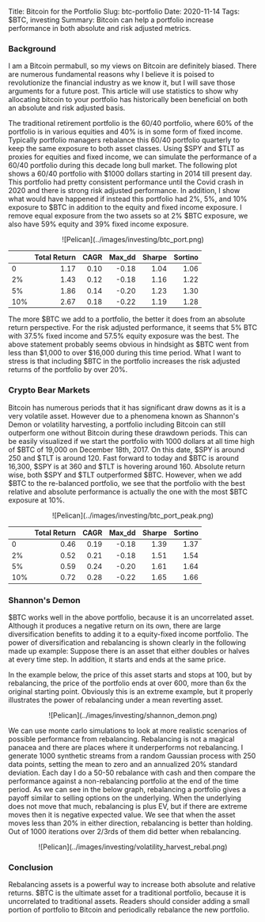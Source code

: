 Title: Bitcoin for the Portfolio
Slug: btc-portfolio
Date: 2020-11-14
Tags: $BTC, investing
Summary: Bitcoin can help a portfolio increase performance in both absolute and risk adjusted metrics.

<h3>Background</h3>
<p>
I am a Bitcoin permabull, so my views on Bitcoin are definitely biased. 
There are numerous fundamental reasons why I believe it is poised to revolutionize the financial industry as we know it, but I will save those arguments for a future post.
This article will use statistics to show why allocating bitcoin to your portfolio has historically been beneficial on both an absolute and risk adjusted basis.
</p>

<p>
The traditional retirement portfolio is the 60/40 portfolio, where 60% of the portfolio is in various equities and 40% is in some form of fixed income. 
Typically portfolio managers rebalance this 60/40 portfolio quarterly to keep the same exposure to both asset classes.
Using $SPY and $TLT as proxies for equities and fixed income, we can simulate the performance of a 60/40 portfolio during this decade long bull market.
The following plot shows a 60/40 portfolio with $1000 dollars starting in 2014 till present day. 
This portfolio had pretty consistent performance until the Covid crash in 2020 and there is strong risk adjusted performance.
In addition, I show what would have happened if instead this portfolio had 2%, 5%, and 10% exposure to $BTC in addition to the equity and fixed income exposure. 
I remove equal exposure from the two assets so at 2% $BTC exposure, we also have 59% equity and 39% fixed income exposure.
</p>

<center>
![Pelican](../images/investing/btc_port.png)
</center>

|      | Total Return | CAGR | Max\_dd | Sharpe | Sortino |
|------|-------------:|-----:|--------:|-------:|--------:|
| 0    |         1.17 | 0.10 |   -0.18 |   1.04 |    1.06 |
| 2%  |         1.43 | 0.12 |   -0.18 |   1.16 |    1.22 |
| 5%  |         1.86 | 0.14 |   -0.20 |   1.23 |    1.30 |
| 10% |         2.67 | 0.18 |   -0.22 |   1.19 |    1.28 |

<p>
The more $BTC we add to a portfolio, the better it does from an absolute return perspective. 
For the risk adjusted performance, it seems that 5% BTC with 37.5% fixed income and 57.5% equity exposure was the best. 
The above statement probably seems obvious in hindsight as $BTC went from less than $1,000 to over $16,000 during this time period. 
What I want to stress is that including $BTC in the portfolio increases the risk adjusted returns of the portfolio by over 20%.
</p>

<h3>Crypto Bear Markets</h3>
<p>
Bitcoin has numerous periods that it has significant draw downs as it is a very volatile asset. 
However due to a phenomena known as Shannon's Demon or volatility harvesting, a portfolio including Bitcoin can still outperform one without Bitcoin during these drawdown periods.
This can be easily visualized if we start the portfolio with 1000 dollars at all time high of $BTC of 19,000 on December 18th, 2017.
On this date, $SPY is around 250 and $TLT is around 120. 
Fast forward to today and $BTC is around 16,300, $SPY is at 360 and $TLT is hovering around 160.
Absolute return wise, both $SPY and $TLT outperformed $BTC.
However, when we add $BTC to the re-balanced portfolio, we see that the portfolio with the best relative and absolute performance is actually the one with the most $BTC exposure at 10%.
</p>

<center>
![Pelican](../images/investing/btc_port_peak.png)
</center>

|      | Total Return | CAGR | Max\_dd | Sharpe | Sortino |
|------|-------------:|-----:|--------:|-------:|--------:|
| 0    |         0.46 | 0.19 |   -0.18 |   1.39 |    1.37 |
| 2%  |         0.52 | 0.21 |   -0.18 |   1.51 |    1.54 |
| 5%  |         0.59 | 0.24 |   -0.20 |   1.61 |    1.64 |
| 10% |         0.72 | 0.28 |   -0.22 |   1.65 |    1.66 |
 
<h3>Shannon's Demon</h3>
<p>
$BTC works well in the above portfolio, because it is an uncorrelated asset.
Although it produces a negative return on its own, there are large diversification benefits to adding it to a equity-fixed income portfolio.
The power of diversification and rebalancing is shown clearly in the following made up example:
Suppose there is an asset that either doubles or halves at every time step. 
In addition, it starts and ends at the same price.
</p>

<p>
In the example below, the price of this asset starts and stops at 100, but by rebalancing, the price of the portfolio ends at over 600, more than 6x the original starting point.
Obviously this is an extreme example, but it properly illustrates the power of rebalancing under a mean reverting asset.
</p>

<center>
![Pelican](../images/investing/shannon_demon.png)
</center>

<p>
We can use monte carlo simulations to look at more realistic scenarios of possible performance from rebalancing. 
Rebalancing is not a magical panacea and there are places where it underperforms not rebalancing.
I generate 1000 synthetic streams from a random Gaussian process with 250 data points, setting the mean to zero and an annualized 20% standard deviation.  
Each day I do a 50-50 rebalance with cash and then compare the performance against a non-rebalancing portfolio at the end of the time period.
As we can see in the below graph, rebalancing a portfolio gives a payoff similar to selling options on the underlying.
When the underlying does not move that much, rebalancing is plus EV, but if there are extreme moves then it is negative expected value.
We see that when the asset moves less than 20% in either direction, rebalancing is better than holding.
Out of 1000 iterations over 2/3rds of them did better when rebalancing.
</p>

<center>
![Pelican](../images/investing/volatility_harvest_rebal.png)
</center>

<h3>Conclusion</h3>
<p>
Rebalancing assets is a powerful way to increase both absolute and relative returns.
$BTC is the ultimate asset for a traditional portfolio, because it is uncorrelated to traditional assets.
Readers should consider adding a small portion of portfolio to Bitcoin and periodically rebalance the new portfolio.
</p>